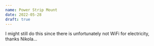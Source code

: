 ```yaml
---
name: Power Strip Mount
date: 2022-05-28
draft: true
---
```


I might still do this since there is unfortunately not WiFi for electricity, thanks Nikola...
